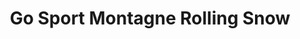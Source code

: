 ---
title: "Go Sport Montagne Rolling Snow"
url: /montvalezan/go-sport-montagne-rolling-snow/
shop: sports
---
